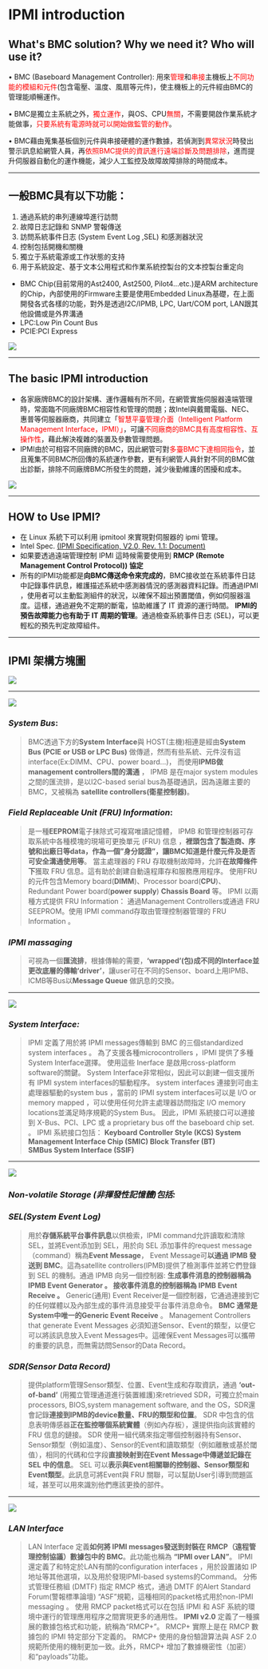 # IPMI introduction
## What's BMC solution? Why we need it? Who will use it?
• BMC (Baseboard Management Controller):
用來<font color="#f00">管理</font>和<font color="#f00">串接</font>主機板上<font color="#f00">不同功能的模組和元件</font>(包含電壓、溫度、風扇等元件)，使主機板上的元件經由BMC的管理能順暢運作。

• BMC是獨立主系統之外，<font color="#f00">獨立運作</font>，與OS、CPU<font color="#f00">無關</font>，不需要開啟作業系統才能做事，<font color="#f00">只要系統有電源時就可以開始做監管的動作</font>。

• BMC藉由蒐集基板個別元件與串接硬體的運作數據，若偵測到<font color="#f00">異常狀況</font>時發出警示訊息給網管人員，再<font color="#f00">依照BMC提供的資訊進行遠端診斷及問題排除</font>，進而提升伺服器自動化的運作機能，減少人工監控及故障故障排除的時間成本。


----
## 一般BMC具有以下功能：
1. 通過系統的串列連線埠進行訪問
2. 故障日志記錄和 SNMP 警報傳送
3. 訪問系統事件日志 
(System Event Log ,SEL) 和感測器狀況
4. 控制包括開機和關機
5. 獨立于系統電源或工作狀態的支持
6. 用于系統設定、基于文本公用程式和作業系統控製台的文本控製台重定向

* BMC Chip(目前常用的Ast2400, Ast2500, Pilot4…etc.)是ARM architecture的Chip，內部使用的Firmware主要是使用Embedded Linux為基礎，在上面開發各式各樣的功能，對外是透過I2C/IPMB, LPC, Uart/COM port, LAN跟其他設備或是外界溝通
* LPC:Low Pin Count Bus
* PCIE:PCI Express

![](/uploads/upload_f3e2855dc55659455c27af5e61194781.png)

---
## The basic IPMI introduction
* 各家廠牌BMC的設計架構、運作邏輯有所不同，在網管實施伺服器遠端管理時，常面臨不同廠牌BMC相容性和管理的問題；故Intel與戴爾電腦、NEC、惠普等伺服器廠商，共同建立「<font color="#f00">智慧平臺管理介面（Intelligent Platform Management Interface，IPMI）」</font>，可讓<font color="#f00">不同廠商的BMC具有高度相容性、互操作性</font>，藉此解決複雜的裝置及參數管理問題。
* IPMI由於可相容不同廠牌的BMC，因此網管可對<font color="#f00">多臺BMC下達相同指令</font>，並且蒐集不同BMC所回傳的系統運作參數，更有利網管人員針對不同的BMC做出診斷，排除不同廠牌BMC所發生的問題，減少後勤維護的困擾和成本。

![](/uploads/upload_56313a66a2d1805e458878e62071ded4.png)

----
## HOW to Use IPMI? 
* 在 Linux 系統下可以利用 ipmitool 來實現對伺服器的 ipmi 管理。
* Intel Spec. [(IPMI Specification, V2.0, Rev. 1.1: Document)](https://www.intel.com.tw/content/www/tw/zh/products/docs/servers/ipmi/ipmi-second-gen-interface-spec-v2-rev1-1.html)
* 如果要透過遠端管理控制 IPMI 這時候需要使用到 **RMCP (Remote Management Control Protocol)) 協定**
* 所有的IPMI功能都是**向BMC傳送命令來完成的**，BMC接收並在系統事件日誌中記錄事件訊息，維護描述系統中感測器情況的感測器資料記錄。而通過IPMI ，使用者可以主動監測組件的狀況，以確保不超出預置閾值，例如伺服器溫度。這樣，通過避免不定期的斷電，協助維護了 IT 資源的運行時間。 **IPMI的預告故障能力也有助于 IT 周期的管理**。通過檢查系統事件日志 (SEL)，可以更輕松的預先判定故障組件。
---
## IPMI 架構方塊圖

![](/uploads/upload_8364416b8081d66e2915a7004a7496e5.png)

---
![](/uploads/upload_4713a69c34116a5f4cea2e5069956bd7.png)
### *System Bus*:
> BMC透過下方的**System Interface**與 HOST(主機)相連是經由**System Bus (PCIE or USB or LPC Bus)** 做傳遞，然而有些系統、元件沒有這interface(Ex:DIMM、CPU、power board…)， 而使用**IPMB做management controllers間的溝通** ， IPMB 是在major system modules之間的匯流排，是以I2C-based serial bus為基礎通訊，因為遠離主要的BMC，又被稱為 **satellite controllers(衛星控制器)**。 

### *Field Replaceable Unit (FRU) Information*:
> 是一種**EEPROM**電子抹除式可複寫唯讀記憶體， IPMB 和管理控制器可存取系統中各種模塊的現場可更換單元 (FRU) 信息 ，**裡頭包含了製造商、序號和出廠日等data，作為一個”身分認證”，讓BMC知道是什麼元件及是否可安全溝通使用等**。
> 當主處理器的 FRU 存取機制故障時，允許**在故障條件下**獲取 FRU 信息。這有助於創建自動遠程庫存和服務應用程序。
> 使用FRU的元件包含Memory board(**DIMM**)、Processor board(**CPU**)、Redundant Power board(**power supply**) **Chassis Board** 等。
> IPMI 以兩種方式提供 FRU Information：
> 通過Management Controllers或通過 FRU SEEPROM。使用 IPMI command存取由管理控制器管理的 FRU Information 。

### *IPMI massaging*
> 可視為一個**匯流排**，根據傳輸的需要，**‘wrapped’(包)成不同的Interface並更改底層的傳輸‘driver’**，讓user可在不同的Sensor、board上用IPMB、ICMB等Bus以**Message Queue** 做訊息的交換。

---

![](/uploads/upload_b8a0eccfd59d065bf9c342ceec36ec14.png)
### *System Interface:*
> IPMI 定義了用於將 IPMI messages傳輸到 BMC 的三個standardized system interfaces 。 為了支援各種microcontrollers ，IPMI 提供了多種System Interface選擇。 使用這些 Inerface 是啟用cross-platform software的關鍵。 System Interface非常相似，因此可以創建一個支援所有 IPMI system interfaces的驅動程序。 system interfaces 連接到可由主處理器驅動的system bus ，當前的 IPMI system interfaces可以是 I/O or memory mapped ，可以使用任何允許主處理器訪問指定 I/O memory locations並滿足時序規範的System Bus。 因此，IPMI 系統接口可以連接到 X-Bus、PCI、LPC 或 a proprietary bus off the baseboard chip set. 。
IPMI 系統接口包括：
**Keyboard Controller Style (KCS) 
System Management Interface Chip (SMIC) 
Block Transfer (BT) 	
SMBus System Interface (SSIF)**

---
![](/uploads/upload_c0c29df3c7da09a5a8d4877c1abe594a.png)
### *Non-volatile Storage (非揮發性記憶體)包括:*
### *SEL(System Event Log)*
> 用於**存儲系統平台事件訊息**以供檢索，IPMI command允許讀取和清除 SEL，並將Event添加到 SEL，用於向 SEL 添加事件的request message （command）稱為**Event Message**， Event Message可**以通過 IPMB 發送到 BMC**。這為satellite controllers(IPMB)提供了檢測事件並將它們登錄到 SEL 的機制。通過 IPMB 向另一個控制器:
> **生成事件消息的控制器稱為 IPMB Event Generator 。
> 接收事件消息的控制器稱為 IPMB Event Receive 。**
> Generic(通用) Event Receiver是一個控制器，它通過連接到它的任何媒體以及內部生成的事件消息接受平台事件消息命令。 
> **BMC 通常是System中唯一的Generic Event Receive** 。
> Management Controllers that generate Event Messages
> 必須知道Sensor、Event的類型，以便它可以將該訊息放入Event Messages中。這確保Event Messages可以攜帶的重要的訊息，而無需訪問Sensor的Data Record。


### *SDR(Sensor Data Record)*
> 提供platform管理Sensor類型、位置、Event生成和存取資訊，通過 **‘out-of-band’** (用獨立管理通道進行裝置維護)來retrieved SDR，可獨立於main processors, BIOS,system management software, and the OS，SDR還會記錄**連接到IPMB的device數量、FRU的類型和位置**。
> SDR 中包含的信息表明傳感器**正在監控哪個系統實體**（例如內存板），還提供指向該實體的 FRU 信息的鏈接。 
> SDR 使用一組代碼來指定哪個控制器持有Sensor、Sensor類型（例如溫度）、Sensor的Event和讀取類型（例如離散或基於閾值），相同的代碼和位字段**直接映射到在Event Message中傳遞並記錄在 SEL 中的信息**。
> SEL 可以**表示與Event相關聯的控制器、Sensor類型和Event類型**。此訊息可將Event與 FRU 關聯，可以幫助User引導到問題區域，甚至可以用來識別他們應該更換的部件。

---

![](/uploads/upload_c4229c3bb148e2b8ebc230f85fb68bf0.png)
### *LAN Interface* 
> LAN Interface 定義**如何將 IPMI messages發送到封裝在 RMCP（遠程管理控制協議）數據包中的 BMC**。此功能也稱為 **“IPMI over LAN”**。 IPMI 還定義了和特定於LAN有關的configuration interfaces ，用於設置諸如 IP 地址等其他選項，以及用於發現IPMI-based systems的Command。
> 分佈式管理任務組 (DMTF) 指定 RMCP 格式，通過 DMTF 的Alert Standard Forum(警報標準論壇) “ASF”規範，這種相同的packet格式用於non-IPMI messaging 。
> 使用 RMCP packet格式可以在包括 IPMI 和 ASF 系統的環境中運行的管理應用程序之間實現更多的通用性。
> **IPMI v2.0** 定義了一種擴展的數據包格式和功能，統稱為“RMCP+”。 RMCP+ 實際上是在 RMCP 數據包的 IPMI 特定部分下定義的。 RMCP+ 使用的身份驗證算法與 ASF 2.0 規範所使用的機制更加一致。此外，RMCP+ 增加了數據機密性（加密）和“payloads”功能。

